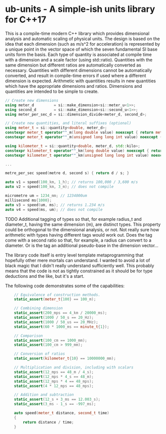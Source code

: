 # ub-units - A simple-ish units library for C++17 

This is a compile-time modern C++ library which provides dimensional analysis and automatic scaling of physical units. The design is based on the idea that each dimension (such as m/s^2 for acceleration) is represented by a unique point in the vector space of which the seven fundamental SI base units form the basis. Each type of quantity is associated at compile time with a dimension and a scale factor (using std::ratio). Quantities with the same dimension but different ratios are automatically converted as necessary. Quantities with different dimensions cannot be automatically converted, and result in compile-time errors if used where a different dimension is expected. Arithmetic with quantities results in new quantities which have the appropriate dimensions and ratios. Dimensions and quantities are intended to be simple to create. 

```c++
// Create new dimensions
using meter_d         = si::make_dimension<si::meter_u<1>>;
using second_d        = si::make_dimension<si::second_u<1>>;
using meter_per_sec_d = si::dimension_divide<meter_d, second_d>;

// Create new quantities, and literal suffixes (optional)
using meter_t = si::quantity<double, meter_d>;
constexpr meter_t operator""_m(long double value) noexcept { return meter_t(value); }
constexpr meter_t operator""_m(unsigned long long int value) noexcept { return meter_t(value); }

using kilometer_t = si::quantity<double, meter_d, std::kilo>;
constexpr kilometer_t operator""_km(long double value) noexcept { return kilometer_t(value); }
constexpr kilometer_t operator""_km(unsigned long long int value) noexcept { return kilometer_t(value); }

...

metre_per_sec speed(metre d, second s) { return d / s; }

auto v1 = speed(100_km, 1_h); // returns 100,000 / 3,600 m/s
auto v2 = speed(100_km, 3_m); // does not compile

micrometre um = 1234_mm; // 1234000um
millisecond ms{1000};
auto v3 = speed(um, ms); // returns 1.234 m/s
auto v4 = speed(ms, um); // does not compile

```

TODO Additional tagging of types so that, for example radius_t and diameter_t, having the same dimension (m), are distinct types. This property could be orthogonal to the dimensional analysis, or not. Not really sure how arithmetic with types having different tags would work out. Does the tag come with a second ratio so that, for example, a radius can convert to a 
diameter. Or is the tag an additional pseudo-base in the dimension vector... 

The library code itself is entry level template metaprogramming that hopefully other mere mortals can understand. I wanted to avoid a lot of black magic that I didn't really understand sufficiently well. This probably means that the code is not as tightly constrained as it should be for type deductions and the like, but it's a start. 

The following code demonstrates some of the capabilities:

```c++
    // Equivalence of construction methods.
    static_assert(meter_t{100} == 100_m);

    // Combining dimension
    static_assert(200_mps == 4_km / 20000_ms);
    static_assert(1000 / 50_s == 20_Hz);
    static_assert(1000 / 50_us == 20_MHz);
    static_assert(60 * 1000_ms == minute_t{1});

    // Comparison
    static_assert(100_cm == 1000_mm);
    static_assert(100_cm > 999_mm);

    // Conversion of ratios
    static_assert(kilometer_t{10} == 10000000_mm);

    // Multiplication and division, including with scalars 
    static_assert(12_mps == 48_m / 4_s);
    static_assert(12_mps * 4_s == 48_m);
    static_assert(12_mps * 4 == 48_mps); 
    static_assert(4 * 12_mps == 48_mps); 

    // Addition and subtraction
    static_assert(12_s + 3_ms == 12.003_s);
    static_assert(3_ms - 1_s == -997_ms);

    auto speed(meter_t distance, second_t time)
    {
        return distance / time;
    }
    
```